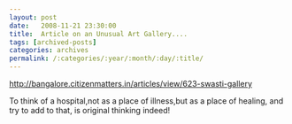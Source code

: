 ```yaml
---
layout: post
date:	2008-11-21 23:30:00
title:  Article on an Unusual Art Gallery....
tags: [archived-posts]
categories: archives
permalink: /:categories/:year/:month/:day/:title/
---
```

http://bangalore.citizenmatters.in/articles/view/623-swasti-gallery


To think of a hospital,not as a place of illness,but as a place of healing, and try to add to that, is original thinking indeed!
